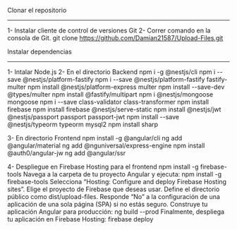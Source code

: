 Clonar el repositorio
**********************
1- Instalar cliente de control de versiones Git
2- Correr comando en la consola de Git.
   git clone https://github.com/Damian21587/Upload-Files.git

Instalar dependencias
********************
1- Intalar Node.js
2- En el directorio Backend
   npm i -g @nestjs/cli
   npm i --save @nestjs/platform-fastify
   npm i --save @nestjs/platform-fastify fastify-multer
   npm install @nestjs/platform-express multer
   npm install --save-dev @types/multer
   npm install @fastify/multipart
   npm i @nestjs/mongoose mongoose
   npm i --save class-validator class-transformer
   npm install firebase
   npm install firebase @nestjs/serve-static
   npm install @nestjs/jwt @nestjs/passport passport passport-jwt
   npm install --save @nestjs/typeorm typeorm mysql2
   npm install sharp
   
3- En directorio Frontend
   npm install -g @angular/cli
   ng add @angular/material
   ng add @nguniversal/express-engine
   npm install @auth0/angular-jw
   ng add @angular/ssr

4- Despliegue en Firebase Hosting para el frontend
   npm install -g firebase-tools
   Navega a la carpeta de tu proyecto Angular y ejecuta: npm install -g firebase-tools
   Selecciona “Hosting: Configure and deploy Firebase Hosting sites”.
    Elige el proyecto de Firebase que deseas usar.
    Define el directorio público como dist/upload-files.
    Responde “No” a la configuración de una aplicación de una sola página (SPA) si no estás seguro.
   Construye tu aplicación Angular para producción:  ng build --prod
   Finalmente, despliega tu aplicación en Firebase Hosting: firebase deploy
    

   
   
   
   
   
